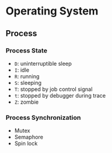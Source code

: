 # Operating System

## Process

### Process State

- `D`: uninterruptible sleep
- `I`: idle
- `R`: running
- `S`: sleeping
- `T`: stopped by job control signal
- `t`: stopped by debugger during trace
- `Z`: zombie

### Process Synchronization

- Mutex
- Semaphore
- Spin lock
